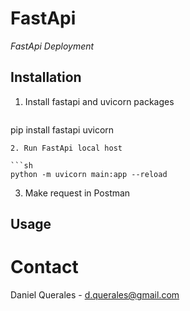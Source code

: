 # FastApi

*FastApi Deployment*

## Installation

1. Install fastapi and uvicorn packages
   
   ```sh
pip install fastapi uvicorn
   ```
2. Run FastApi local host

   ```sh
python -m uvicorn main:app --reload
   ```

3. Make request in Postman

## Usage


# Contact

Daniel Querales - d.querales@gmail.com

